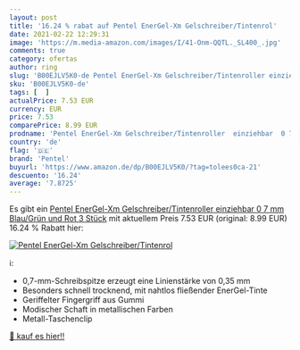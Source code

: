 ```yaml
---
layout: post
title: '16.24 % rabat auf Pentel EnerGel-Xm Gelschreiber/Tintenrol'
date: 2021-02-22 12:29:31
image: 'https://m.media-amazon.com/images/I/41-Onm-QQTL._SL400_.jpg'
comments: true
category: ofertas
author: ring
slug: 'B00EJLV5K0-de Pentel EnerGel-Xm Gelschreiber/Tintenroller einziehbar 0 7...'
sku: 'B00EJLV5K0-de'
tags: [  ]
actualPrice: 7.53 EUR
currency: EUR
price: 7.53
comparePrice: 8.99 EUR
prodname: 'Pentel EnerGel-Xm Gelschreiber/Tintenroller  einziehbar  0 7 mm  Blau/Grün und Rot  3 Stück'
country: 'de'
flag: '🇩🇪'
brand: 'Pentel'
buyurl: 'https://www.amazon.de/dp/B00EJLV5K0/?tag=tolees0ca-21'
descuento: '16.24'
average: '7.8725'
---
```


Es gibt ein [Pentel EnerGel-Xm Gelschreiber/Tintenroller  einziehbar  0 7 mm  Blau/Grün und Rot  3 Stück](https://www.amazon.de/dp/B00EJLV5K0/?tag=tolees0ca-21) mit aktuellem Preis 7.53 EUR (original: 8.99 EUR) 16.24 % Rabatt hier:

[![Pentel EnerGel-Xm Gelschreiber/Tintenrol](https://m.media-amazon.com/images/I/41-Onm-QQTL._SL400_.jpg)](https://www.amazon.de/dp/B00EJLV5K0/?tag=tolees0ca-21)

ℹ️:

- 0,7-mm-Schreibspitze erzeugt eine Linienstärke von 0,35 mm
- Besonders schnell trocknend, mit nahtlos fließender EnerGel-Tinte
- Geriffelter Fingergriff aus Gummi
- Modischer Schaft in metallischen Farben
- Metall-Taschenclip

[🛒 kauf es hier!!](https://www.amazon.de/dp/B00EJLV5K0/?tag=tolees0ca-21)
